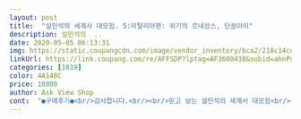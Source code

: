 ```yaml
---
layout: post 
title:  "설민석의 세계사 대모험. 5:이탈리아편: 위기의 르네상스, 단꿈아이" 
description: 설민석의  ..
date: 2020-05-05 06:13:31 
img: https://static.coupangcdn.com/image/vendor_inventory/bca2/218c14ce1f08b86b1d8638d91c173148384869ae7da126937e9a1be0eae0.jpg 
linkUrl: https://link.coupang.com/re/AFFSDP?lptag=AF3600438&subid=ahnPublicAsk&pageKey=1460218261&itemId=2512437094&vendorItemId=70505464688&traceid=V0-113-439ad284cec9267a 
categories: [1019] 
color: 4A148C 
price: 10800 
author: Ask View Shop 
cont:  "●구매후기●<br/>감사합니다.<br/><br/>믿고 보는 설민석의 세계사 대모험<br/>신간 나올때마다 1권부터 다시 읽는데 너무 재미나대요.<br/><br/>아이가 기다리던  책<br/>아이가 신간 나오기만 기다려요.<br/><br/>" 
---
```

